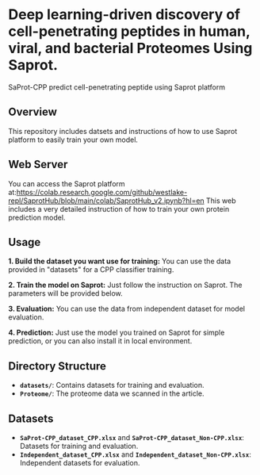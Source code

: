 # Deep learning-driven discovery of cell-penetrating peptides in human, viral, and bacterial Proteomes Using Saprot.
SaProt-CPP predict cell-penetrating peptide using Saprot platform
## Overview
This repository includes datsets and instructions of how to use Saprot platform to easily train your own model.

## Web Server
You can access the Saprot platform at:https://colab.research.google.com/github/westlake-repl/SaprotHub/blob/main/colab/SaprotHub_v2.ipynb?hl=en
This web includes a very detailed instruction of how to train your own protein prediction model.

## Usage
**1. Build the dataset you want use for training:** You can use the data provided in "datasets" for a CPP classifier training.

**2. Train the model on Saprot:** Just follow the instruction on Saprot. The parameters will be provided below.

**3. Evaluation:** You can use the data from independent dataset for model evaluation.

**4. Prediction:** Just use the model you trained on Saprot for simple prediction, or you can also install it in local environment.

## Directory Structure
- **`datasets/`**: Contains datasets for training and evaluation.
- **`Proteome/`**: The proteome data we scanned in the article.

## Datasets
- **`SaProt-CPP_dataset_CPP.xlsx`** and **`SaProt-CPP_dataset_Non-CPP.xlsx`**: Datasets for training and evaluation.
- **`Independent_dataset_CPP.xlsx`** and **`Independent_dataset_Non-CPP.xlsx`**: Independent datasets for evaluation.

